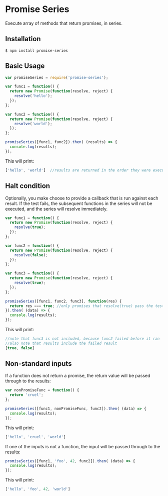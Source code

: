 # Promise Series

Execute array of methods that return promises, in series.

## Installation
```$ npm install promise-series```

## Basic Usage

```javascript
var promiseSeries = require('promise-series');

var func1 = function() {
  return new Promise(function(resolve, reject) {
    resolve('hello');
  });
};

var func2 = function() {
  return new Promise(function(resolve, reject) {
    resolve('world');
  });
};

promiseSeries([func1, func2]).then( (results) => {
  console.log(results);
});
```

This will print:
```javascript
['hello', 'world']  //results are returned in the order they were executed
```

## Halt condition
Optionally, you make choose to provide a callback that is run against each result.  If the test fails, the subsequent functions in the series will not be executed, and the series will resolve immediately.

```javascript
var func1 = function() {
  return new Promise(function(resolve, reject) {
    resolve(true);
  });
};

var func2 = function() {
  return new Promise(function(resolve, reject) {
    resolve(false);
  });
};

var func3 = function() {
  return new Promise(function(resolve, reject) {
    resolve(true);
  });
};

promiseSeries([func1, func2, func3], function(res) {
  return res === true; //only promises that resolve(true) pass the test
}).then( (data) => {
  console.log(results);
});
```
This will print:
```javascript
//note that func3 is not included, because func2 failed before it ran
//also note that results include the failed result
[true, false] 
```

## Non-standard inputs
If a function does not return a promise, the return value will be passed through to the results:
```javascript
var nonPromiseFunc = function() {
  return 'cruel';
};

promiseSeries([func1, nonPromiseFunc, func2]).then( (data) => {
  console.log(results);
});
```
This will print:
```javascript
['hello', 'cruel', 'world']
```

If one of the inputs is not a function, the input will be passed through to the results:
```javascript
promiseSeries([func1, 'foo', 42, func2]).then( (data) => {
  console.log(results);
});
```

This will print:
```javascript
['hello', 'foo', 42, 'world']
```